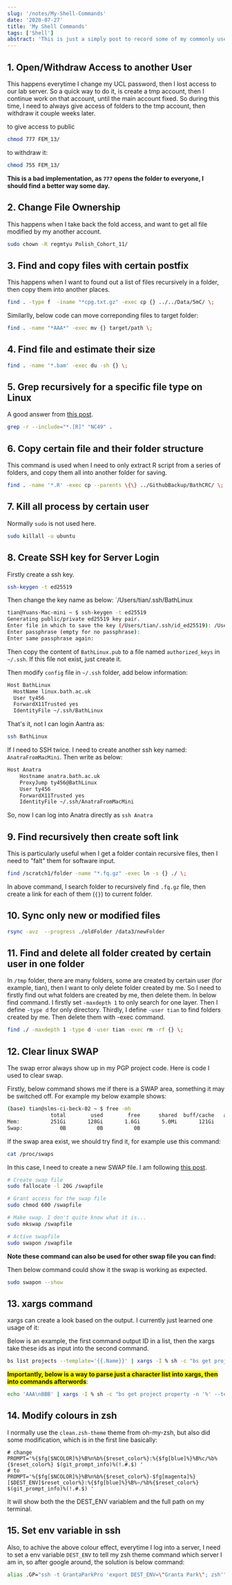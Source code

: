 ```yaml
---
slug: '/notes/My-Shell-Commands'
date: '2020-07-27'
title: 'My Shell Commands'
tags: ['Shell']
abstract: 'This is just a simply post to record some of my commonly used bash script. So that I can copy paste quickly.'
---
```


## 1. Open/Withdraw Access to another User

This happens everytime I change my UCL password, then I lost access to our lab server. So a quick way to do it, is create a tmp account, then I continue work on that account, until the main account fixed. So during this time, I need to always give access of folders to the tmp account, then withdraw it couple weeks later.

to give access to public


```bash
chmod 777 FEM_13/
```

to withdraw it:

```bash
chmod 755 FEM_13/
```

**This is a bad implementation, as `777` opens the folder to everyone, I should find a better way some day.**

##  2. Change File Ownership

This happens when I take back the fold access, and want to get all file modified by my another account.

```bash
sudo chown -R regmtyu Polish_Cohort_11/
```

## 3. Find and copy files with certain postfix

This happens when I want to found out a list of files recursively in a folder, then copy them into another places.

```bash
find . -type f  -iname "*cpg.txt.gz" -exec cp {} ../../Data/5mC/ \;
```

Similarlly, below code can move correponding files to target folder:

```bash
find . -name "*AAA*" -exec mv {} target/path \;
```

## 4. Find file and estimate their size

```bash
find . -name '*.bam' -exec du -sh {} \;
```

## 5. Grep recursively for a specific file type on Linux

A good answer from [this post](https://stackoverflow.com/questions/22224719/grep-recursively-for-a-specific-file-type-on-linux?noredirect=1&lq=1).

```bash
grep -r --include="*.[R]" "NC49" .
```

## 6. Copy certain file and their folder structure

This command is used when I need to only extract R script from a series of folders, and copy them all into another folder for saving.

```bash
find . -name '*.R' -exec cp --parents \{\} ../GithubBackup/BathCRC/ \;
```

## 7. Kill all process by certain user

Normally `sudo` is not used here.

```bash
sudo killall -u ubuntu
```

## 8. Create SSH key for Server Login

Firstly create a ssh key.

```bash
ssh-keygen -t ed25519
```

Then change the key name as below: `/Users/tian/.ssh/BathLinux

```bash
tian@Yuans-Mac-mini ~ $ ssh-keygen -t ed25519
Generating public/private ed25519 key pair.
Enter file in which to save the key (/Users/tian/.ssh/id_ed25519): /Users/tian/.ssh/BathLinux
Enter passphrase (empty for no passphrase):
Enter same passphrase again:
```

Then copy the content of `BathLinux.pub` to a file named `authorized_keys` in `~/.ssh`. If this file not exist, just create it.

Then modify `config` file in `~/.ssh` folder, add below information:

```bash
Host BathLinux
  HostName linux.bath.ac.uk
  User ty456
  ForwardX11Trusted yes
  IdentityFile ~/.ssh/BathLinux
```

That's it, not I can login Aantra as:

```bash
ssh BathLinux
```

If I need to SSH twice. I need to create another ssh key named: `AnatraFromMacMini`. Then write as below:

```bash
Host Anatra
    Hostname anatra.bath.ac.uk
    ProxyJump ty456@BathLinux
    User ty456
    ForwardX11Trusted yes
    IdentityFile ~/.ssh/AnatraFromMacMini
```

So, now I can log into Anatra directly as `ssh Anatra`

## 9. Find recursively then create soft link

This is particularly useful when I get a folder contain recursive files, then I need to "falt" them for software input.

```bash
find /scratch1/folder -name "*.fq.gz" -exec ln -s {} ./ \;
```

In above command, I search folder to recursively find `.fq.gz` file, then create a link for each of them (`{}`) to current folder.

## 10. Sync only new or modified files

```bash
rsync -avz  --progress ./oldFolder /data3/newFolder
```

## 11. Find and delete all folder created by certain user in one folder

In `/tmp` folder, there are many folders, some are created by certain user (for example, tian), then I want to only delete folder created by me. So I need to firstly find out what folders are created by me, then delete them. In below find command. I firstly set `-maxdepth 1` to only search for one layer. Then I define `-type d` for only directory. Thirdly, I define `-user tian` to find folders created by me. Then delete them with -exec command.

```bash
find ./ -maxdepth 1 -type d -user tian -exec rm -rf {} \;
```

## 12. Clear linux SWAP

The swap error always show up in my PGP project code. Here is code I used to clear swap.

Firstly, below command shows me if there is a SWAP area, something it may be switched off. For example my below example shows:
```bash
(base) tian@slms-ci-beck-02 ~ $ free -mh
              total        used        free      shared  buff/cache   available
Mem:          251Gi       128Gi       1.6Gi       5.0Mi       121Gi       120Gi
Swap:            0B          0B          0B
```

If the swap area exist, we should try find it, for example use this command:

```bash
cat /proc/swaps
```

In this case, I need to create a new SWAP file. I am following [this post](https://linuxize.com/post/create-a-linux-swap-file/).

```bash
# Create swap file
sudo fallocate -l 20G /swapfile

# Grant access for the swap file
sudo chmod 600 /swapfile

# Make swap. I don't quite know what it is...
sudo mkswap /swapfile

# Active swapfile
sudo swapon /swapfile
```

**Note these command can also be used for other swap file you can find:**

Then below command could show it the swap is working as expected.

```bash
sudo swapon --show
```

## 13. xargs command

xargs can create a look based on the output. I currently just learned one usage of it:

Below is an example, the first command output ID in a list, then the xargs take these ids as input into the second command.

```bash
bs list projects --template='{{.Name}}' | xargs -I % sh -c "bs get project property -n '%' --terse"
```

<b style="background-color: yellow">Importantly, below is a way to parse just a character list into xargs, then into commands afterwords</b>:

```bash
echo 'AAA\nBBB' | xargs -I % sh -c "bs get project property -n '%' --terse"
```

## 14. Modify colours in zsh

I normally use the `clean.zsh-theme` theme from oh-my-zsh, but also did some modification, which is in the first line basically:

```
# change
PROMPT='%{$fg[$NCOLOR]%}%B%n%b%{$reset_color%}:%{$fg[blue]%}%B%c/%b%{$reset_color%} $(git_prompt_info)%(!.#.$) '
# to
PROMPT='%{$fg[$NCOLOR]%}%B%n%b%{$reset_color%}-$fg[magenta]%}[$DEST_ENV]$reset_color%}:%{$fg[blue]%}%B%~/%b%{$reset_color%} $(git_prompt_info)%(!.#.$) '
```

It will show both the the DEST_ENV variablem and the full path on my terminal.

## 15. Set env variable in ssh

Also, to achive the above colour effect, everytime I log into a server, I need to set a env variable `DEST_ENV` to tell my zsh theme command which server I am in, so after google around, the solution is below command:

```zsh
alias .GP="ssh -t GrantaParkPro 'export DEST_ENV=\"Granta Park\"; zsh'"
```